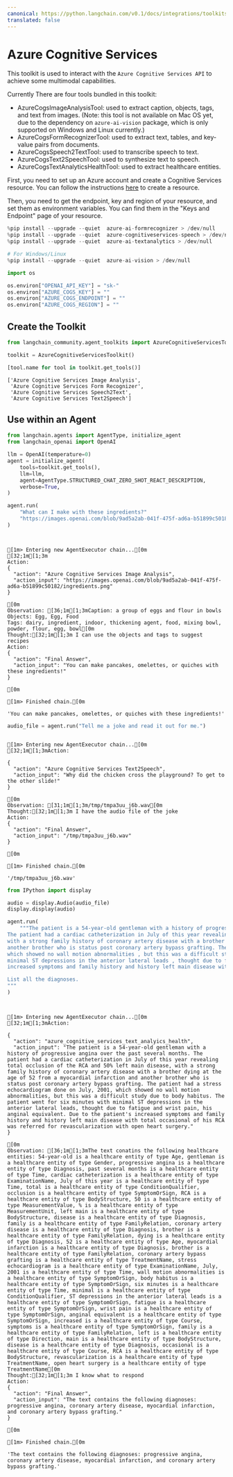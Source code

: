 ```yaml
---
canonical: https://python.langchain.com/v0.1/docs/integrations/toolkits/azure_cognitive_services
translated: false
---
```


# Azure Cognitive Services

This toolkit is used to interact with the `Azure Cognitive Services API` to achieve some multimodal capabilities.

Currently There are four tools bundled in this toolkit:
- AzureCogsImageAnalysisTool: used to extract caption, objects, tags, and text from images. (Note: this tool is not available on Mac OS yet, due to the dependency on `azure-ai-vision` package, which is only supported on Windows and Linux currently.)
- AzureCogsFormRecognizerTool: used to extract text, tables, and key-value pairs from documents.
- AzureCogsSpeech2TextTool: used to transcribe speech to text.
- AzureCogsText2SpeechTool: used to synthesize text to speech.
- AzureCogsTextAnalyticsHealthTool: used to extract healthcare entities.

First, you need to set up an Azure account and create a Cognitive Services resource. You can follow the instructions [here](https://docs.microsoft.com/en-us/azure/cognitive-services/cognitive-services-apis-create-account?tabs=multiservice%2Cwindows) to create a resource.

Then, you need to get the endpoint, key and region of your resource, and set them as environment variables. You can find them in the "Keys and Endpoint" page of your resource.

```python
%pip install --upgrade --quiet  azure-ai-formrecognizer > /dev/null
%pip install --upgrade --quiet  azure-cognitiveservices-speech > /dev/null
%pip install --upgrade --quiet  azure-ai-textanalytics > /dev/null

# For Windows/Linux
%pip install --upgrade --quiet  azure-ai-vision > /dev/null
```

```python
import os

os.environ["OPENAI_API_KEY"] = "sk-"
os.environ["AZURE_COGS_KEY"] = ""
os.environ["AZURE_COGS_ENDPOINT"] = ""
os.environ["AZURE_COGS_REGION"] = ""
```

## Create the Toolkit

```python
from langchain_community.agent_toolkits import AzureCognitiveServicesToolkit

toolkit = AzureCognitiveServicesToolkit()
```

```python
[tool.name for tool in toolkit.get_tools()]
```

```output
['Azure Cognitive Services Image Analysis',
 'Azure Cognitive Services Form Recognizer',
 'Azure Cognitive Services Speech2Text',
 'Azure Cognitive Services Text2Speech']
```

## Use within an Agent

```python
from langchain.agents import AgentType, initialize_agent
from langchain_openai import OpenAI
```

```python
llm = OpenAI(temperature=0)
agent = initialize_agent(
    tools=toolkit.get_tools(),
    llm=llm,
    agent=AgentType.STRUCTURED_CHAT_ZERO_SHOT_REACT_DESCRIPTION,
    verbose=True,
)
```

```python
agent.run(
    "What can I make with these ingredients?"
    "https://images.openai.com/blob/9ad5a2ab-041f-475f-ad6a-b51899c50182/ingredients.png"
)
```

```output


[1m> Entering new AgentExecutor chain...[0m
[32;1m[1;3m
Action:
{
  "action": "Azure Cognitive Services Image Analysis",
  "action_input": "https://images.openai.com/blob/9ad5a2ab-041f-475f-ad6a-b51899c50182/ingredients.png"
}

[0m
Observation: [36;1m[1;3mCaption: a group of eggs and flour in bowls
Objects: Egg, Egg, Food
Tags: dairy, ingredient, indoor, thickening agent, food, mixing bowl, powder, flour, egg, bowl[0m
Thought:[32;1m[1;3m I can use the objects and tags to suggest recipes
Action:
{
  "action": "Final Answer",
  "action_input": "You can make pancakes, omelettes, or quiches with these ingredients!"
}

[0m

[1m> Finished chain.[0m
```

```output
'You can make pancakes, omelettes, or quiches with these ingredients!'
```

```python
audio_file = agent.run("Tell me a joke and read it out for me.")
```

```output

[1m> Entering new AgentExecutor chain...[0m
[32;1m[1;3mAction:

{
  "action": "Azure Cognitive Services Text2Speech",
  "action_input": "Why did the chicken cross the playground? To get to the other slide!"
}

[0m
Observation: [31;1m[1;3m/tmp/tmpa3uu_j6b.wav[0m
Thought:[32;1m[1;3m I have the audio file of the joke
Action:
{
  "action": "Final Answer",
  "action_input": "/tmp/tmpa3uu_j6b.wav"
}

[0m

[1m> Finished chain.[0m
```

```output
'/tmp/tmpa3uu_j6b.wav'
```

```python
from IPython import display

audio = display.Audio(audio_file)
display.display(audio)
```

```python
agent.run(
    """The patient is a 54-year-old gentleman with a history of progressive angina over the past several months.
The patient had a cardiac catheterization in July of this year revealing total occlusion of the RCA and 50% left main disease ,
with a strong family history of coronary artery disease with a brother dying at the age of 52 from a myocardial infarction and
another brother who is status post coronary artery bypass grafting. The patient had a stress echocardiogram done on July , 2001 ,
which showed no wall motion abnormalities , but this was a difficult study due to body habitus. The patient went for six minutes with
minimal ST depressions in the anterior lateral leads , thought due to fatigue and wrist pain , his anginal equivalent. Due to the patient's
increased symptoms and family history and history left main disease with total occasional of his RCA was referred for revascularization with open heart surgery.

List all the diagnoses.
"""
)
```

```output


[1m> Entering new AgentExecutor chain...[0m
[32;1m[1;3mAction:

{
  "action": "azure_cognitive_services_text_analyics_health",
  "action_input": "The patient is a 54-year-old gentleman with a history of progressive angina over the past several months. The patient had a cardiac catheterization in July of this year revealing total occlusion of the RCA and 50% left main disease, with a strong family history of coronary artery disease with a brother dying at the age of 52 from a myocardial infarction and another brother who is status post coronary artery bypass grafting. The patient had a stress echocardiogram done on July, 2001, which showed no wall motion abnormalities, but this was a difficult study due to body habitus. The patient went for six minutes with minimal ST depressions in the anterior lateral leads, thought due to fatigue and wrist pain, his anginal equivalent. Due to the patient's increased symptoms and family history and history left main disease with total occasional of his RCA was referred for revascularization with open heart surgery."
}

[0m
Observation: [36;1m[1;3mThe text conatins the following healthcare entities: 54-year-old is a healthcare entity of type Age, gentleman is a healthcare entity of type Gender, progressive angina is a healthcare entity of type Diagnosis, past several months is a healthcare entity of type Time, cardiac catheterization is a healthcare entity of type ExaminationName, July of this year is a healthcare entity of type Time, total is a healthcare entity of type ConditionQualifier, occlusion is a healthcare entity of type SymptomOrSign, RCA is a healthcare entity of type BodyStructure, 50 is a healthcare entity of type MeasurementValue, % is a healthcare entity of type MeasurementUnit, left main is a healthcare entity of type BodyStructure, disease is a healthcare entity of type Diagnosis, family is a healthcare entity of type FamilyRelation, coronary artery disease is a healthcare entity of type Diagnosis, brother is a healthcare entity of type FamilyRelation, dying is a healthcare entity of type Diagnosis, 52 is a healthcare entity of type Age, myocardial infarction is a healthcare entity of type Diagnosis, brother is a healthcare entity of type FamilyRelation, coronary artery bypass grafting is a healthcare entity of type TreatmentName, stress echocardiogram is a healthcare entity of type ExaminationName, July, 2001 is a healthcare entity of type Time, wall motion abnormalities is a healthcare entity of type SymptomOrSign, body habitus is a healthcare entity of type SymptomOrSign, six minutes is a healthcare entity of type Time, minimal is a healthcare entity of type ConditionQualifier, ST depressions in the anterior lateral leads is a healthcare entity of type SymptomOrSign, fatigue is a healthcare entity of type SymptomOrSign, wrist pain is a healthcare entity of type SymptomOrSign, anginal equivalent is a healthcare entity of type SymptomOrSign, increased is a healthcare entity of type Course, symptoms is a healthcare entity of type SymptomOrSign, family is a healthcare entity of type FamilyRelation, left is a healthcare entity of type Direction, main is a healthcare entity of type BodyStructure, disease is a healthcare entity of type Diagnosis, occasional is a healthcare entity of type Course, RCA is a healthcare entity of type BodyStructure, revascularization is a healthcare entity of type TreatmentName, open heart surgery is a healthcare entity of type TreatmentName[0m
Thought:[32;1m[1;3m I know what to respond
Action:
{
  "action": "Final Answer",
  "action_input": "The text contains the following diagnoses: progressive angina, coronary artery disease, myocardial infarction, and coronary artery bypass grafting."
}

[0m

[1m> Finished chain.[0m
```

```output
'The text contains the following diagnoses: progressive angina, coronary artery disease, myocardial infarction, and coronary artery bypass grafting.'
```
